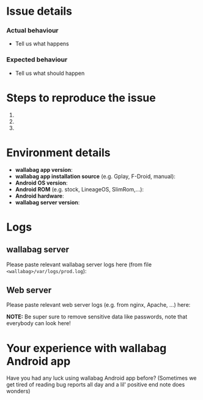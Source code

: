# Issue details

### Actual behaviour
- Tell us what happens

### Expected behaviour
- Tell us what should happen

# Steps to reproduce the issue
1. 
2.
3. 

# Environment details
- **wallabag app version**: 
- **wallabag app installation source** (e.g. Gplay, F-Droid, manual): 
- **Android OS version**: 
- **Android ROM** (e.g. stock, LineageOS, SlimRom,…): 
- **Android hardware**: 
- **wallabag server version**: 


# Logs
## wallabag server
Please paste relevant wallabag server logs here (from file `<wallabag>/var/logs/prod.log`):


## Web server
Please paste relevant web server logs (e.g. from nginx, Apache, …) here:

**NOTE:** Be super sure to remove sensitive data like passwords, note that everybody can look here!


# Your experience with wallabag Android app
Have you had any luck using wallabag Android app before? (Sometimes we get tired of reading bug reports all day and a lil' positive end note does wonders)

